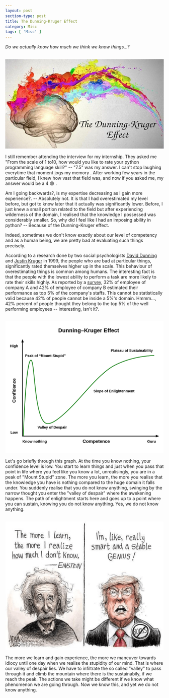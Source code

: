 ```yaml
---
layout: post
section-type: post
title: The Dunning-Kruger Effect 
category: Misc
tags: [ 'Misc' ]
---
```


*Do we actually know how much we think we know things...?*<br>

<br>![Dunning-Kruger Effect](/img/posts/dunning-kruger/dk1.jpg)<br>

I still remember attending the interview for my internship. They asked me "From the scale of 1 to10, how would you like to rate your python programming language skill?" -- "7.5" was my answer.  I can't stop laughing everytime that moment jogs my memory . After working few years in the particular field, I knew how vast that field was, and now if you asked me, my answer would be a 4 :sweat_smile: .

Am I going backwards?, is my expertise decreasing as I gain more experience?. -- Absolutely not. It is that I had overestimated my level before, but got to know later that it actually was significantly lower. Before, I just knew a small portion related to the field but after experiencing wilderness of the domain, I realised that the knowledge I possessed was considerably smaller. So, why did I feel like I had an imposing ability in python? -- Because of the Dunning-Kruger effect.

Indeed, sometimes we don't know exactly about our level of competency and as a human being, we are pretty bad at evaluating such things precisely. 

According to a research done by two social psychologists [David Dunning](https://en.wikipedia.org/wiki/David_Dunning) and [Justin Kruger](https://en.wikipedia.org/wiki/Justin_Kruger) in 1999, the people who are bad at particular things, significantly rated themselves higher up in the scale. This behaviour of overestimating things is common among humans.  The interesting fact is that the people with the lowest ability to perform a task are more likely to rate their skills highly. As reported by a [survey](https://www.jstor.org/stable/2393221?seq=1), 32% of employee of company A and 42% of employee of company B estimated their performance as top 5% of the company's staffs. This cannot be statistically valid because 42% of people cannot be inside a 5%'s domain. Hmmm..., 42% percent of people thought they belong to the top 5% of the well performing employees -- interesting, isn't it?. 


<br>![Dunning-Kruger Graph](/img/posts/dunning-kruger/dk2.jpg)<br>

Let's go briefly through this graph. At the time you know nothing, your confidence level is low. You start to learn things and just when you pass that point in life where you feel like you know a lot, unrealisingly, you are in a peak of "Mount Stupid" zone. The more you learn, the more you realise that the knowledge you have is nothing compared to the huge domain it falls under. You suddenly realise that you do not know anything, swinging by the narrow thought you enter the "valley of despair" where the awekening happens. The path of enlightment starts here and goes up to a point where you can sustain, knowing you do not know anything. Yes, we do not know anything.


<br>![ET](/img/posts/dunning-kruger/dk3.jpg)<br>

The more we learn and gain experience, the more we maneuver towards idiocy until one day when we realise the stupidity of our mind. That is where our valley of despair lies. We have to infiltrate the so called "valley" to pass through it and climb the mountain where there is the sustainabily, if we reach the peak. The actions we take might be different if we know what phenomenon we are going through. Now we know this, and yet we do not know anything. <br><br>
